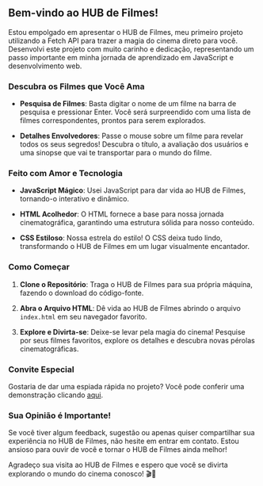 ## Bem-vindo ao HUB de Filmes!

Estou empolgado em apresentar o HUB de Filmes, meu primeiro projeto utilizando a Fetch API para trazer a magia do cinema direto para você. Desenvolvi este projeto com muito carinho e dedicação, representando um passo importante em minha jornada de aprendizado em JavaScript e desenvolvimento web.

### Descubra os Filmes que Você Ama

- **Pesquisa de Filmes**: Basta digitar o nome de um filme na barra de pesquisa e pressionar Enter. Você será surpreendido com uma lista de filmes correspondentes, prontos para serem explorados.

- **Detalhes Envolvedores**: Passe o mouse sobre um filme para revelar todos os seus segredos! Descubra o título, a avaliação dos usuários e uma sinopse que vai te transportar para o mundo do filme.

### Feito com Amor e Tecnologia

- **JavaScript Mágico**: Usei JavaScript para dar vida ao HUB de Filmes, tornando-o interativo e dinâmico.
  
- **HTML Acolhedor**: O HTML fornece a base para nossa jornada cinematográfica, garantindo uma estrutura sólida para nosso conteúdo.

- **CSS Estiloso**: Nossa estrela do estilo! O CSS deixa tudo lindo, transformando o HUB de Filmes em um lugar visualmente encantador.

### Como Começar

1. **Clone o Repositório**: Traga o HUB de Filmes para sua própria máquina, fazendo o download do código-fonte.

2. **Abra o Arquivo HTML**: Dê vida ao HUB de Filmes abrindo o arquivo `index.html` em seu navegador favorito.

3. **Explore e Divirta-se**: Deixe-se levar pela magia do cinema! Pesquise por seus filmes favoritos, explore os detalhes e descubra novas pérolas cinematográficas.

### Convite Especial

Gostaria de dar uma espiada rápida no projeto? Você pode conferir uma demonstração clicando [aqui](https://htmlcristian.github.io/movie-hub/).

### Sua Opinião é Importante!

Se você tiver algum feedback, sugestão ou apenas quiser compartilhar sua experiência no HUB de Filmes, não hesite em entrar em contato. Estou ansioso para ouvir de você e tornar o HUB de Filmes ainda melhor!

Agradeço sua visita ao HUB de Filmes e espero que você se divirta explorando o mundo do cinema conosco! 🎬🍿
